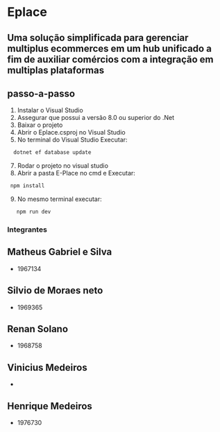 # Eplace 
## Uma solução simplificada para gerenciar multiplus ecommerces em um hub unificado a fim de auxiliar comércios com a integração em multiplas plataformas

## passo-a-passo
1) Instalar o Visual Studio 
2) Assegurar que possui a versão 8.0 ou superior do .Net
3) Baixar o projeto
4) Abrir o Eplace.csproj no Visual Studio
5) No terminal do Visual Studio Executar:
```bash
  dotnet ef database update
```
7) Rodar o projeto no visual studio
8) Abrir a pasta E-Place no cmd e Executar:
```bash
 npm install
```
9) No mesmo terminal executar:
```bash
   npm run dev
```

### Integrantes
## Matheus Gabriel e Silva
  - 1967134 
## Silvio de Moraes neto
  - 1969365
## Renan Solano
  - 1968758
## Vinicius Medeiros
  - 
## Henrique Medeiros  
  - 1976730 

